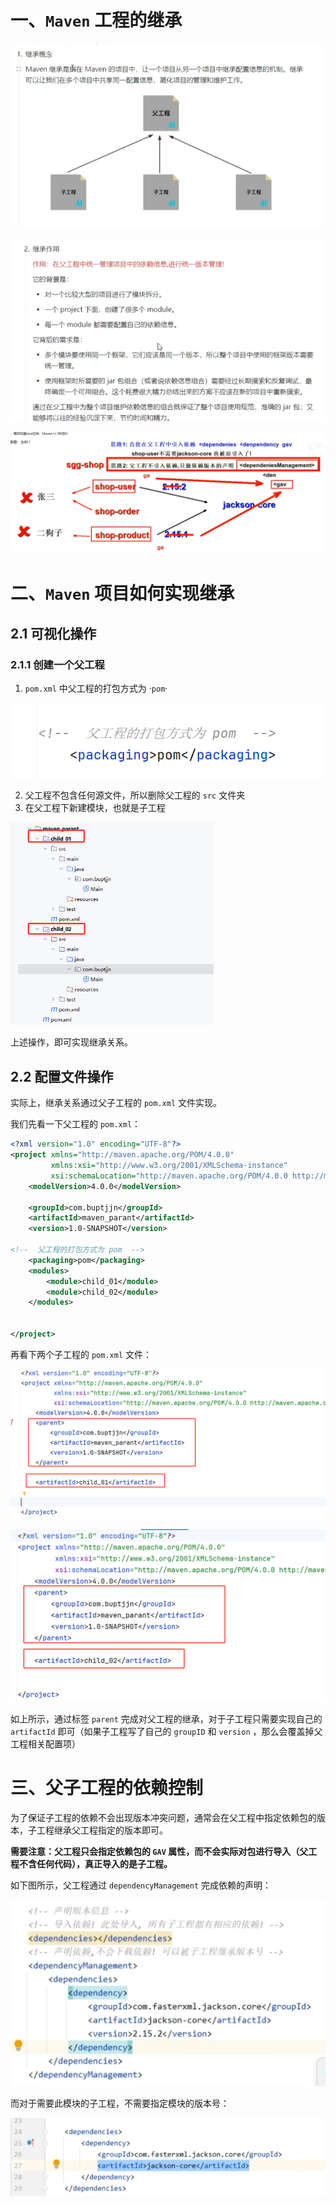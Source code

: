 # 一、`Maven` 工程的继承

![image-20240603194711113](06.Maven的继承特性.assets/image-20240603194711113.png)

![image-20240603194742102](06.Maven的继承特性.assets/image-20240603194742102.png)

![image-20240603194849319](06.Maven的继承特性.assets/image-20240603194849319.png)

# 二、`Maven` 项目如何实现继承

## 2.1 可视化操作

### 2.1.1 创建一个父工程

1. `pom.xml` 中父工程的打包方式为 ·`pom`·

![image-20240603201943488](06.Maven的继承特性.assets/image-20240603201943488.png)

2. 父工程不包含任何源文件，所以删除父工程的 `src` 文件夹
3. 在父工程下新建模块，也就是子工程

<img src="06.Maven的继承特性.assets/image-20240603202126081.png" alt="image-20240603202126081" style="zoom: 67%;" />

上述操作，即可实现继承关系。

## 2.2 配置文件操作

实际上，继承关系通过父子工程的 `pom.xml` 文件实现。

我们先看一下父工程的 `pom.xml`：

```xml
<?xml version="1.0" encoding="UTF-8"?>
<project xmlns="http://maven.apache.org/POM/4.0.0"
         xmlns:xsi="http://www.w3.org/2001/XMLSchema-instance"
         xsi:schemaLocation="http://maven.apache.org/POM/4.0.0 http://maven.apache.org/xsd/maven-4.0.0.xsd">
    <modelVersion>4.0.0</modelVersion>

    <groupId>com.buptjjn</groupId>
    <artifactId>maven_parant</artifactId>
    <version>1.0-SNAPSHOT</version>

<!--  父工程的打包方式为 pom  -->
    <packaging>pom</packaging>
    <modules>
        <module>child_01</module>
        <module>child_02</module>
    </modules>


</project>
```

再看下两个子工程的 `pom.xml` 文件：

![image-20240603202326474](06.Maven的继承特性.assets/image-20240603202326474.png)

![image-20240603202340895](06.Maven的继承特性.assets/image-20240603202340895.png)

如上所示，通过标签 `parent` 完成对父工程的继承，对于子工程只需要实现自己的 `artifactId` 即可（如果子工程写了自己的 `groupID` 和 `version` ，那么会覆盖掉父工程相关配置项） 

# 三、父子工程的依赖控制

为了保证子工程的依赖不会出现版本冲突问题，通常会在父工程中指定依赖包的版本，子工程继承父工程指定的版本即可。

**需要注意：父工程只会指定依赖包的 `GAV` 属性，而不会实际对包进行导入（父工程不含任何代码），真正导入的是子工程。**

如下图所示，父工程通过 `dependencyManagement` 完成依赖的声明：

![image-20240603202850373](06.Maven的继承特性.assets/image-20240603202850373.png)

而对于需要此模块的子工程，不需要指定模块的版本号：

![image-20240603202958172](06.Maven的继承特性.assets/image-20240603202958172.png)
